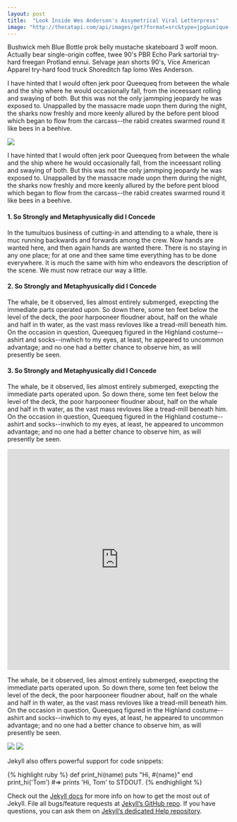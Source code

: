 ```yaml
---
layout: post
title:  "Look Inside Wes Anderson's Assymetrical Viral Letterpress"
image: "http://thecatapi.com/api/images/get?format=src&type=jpg&unique-id=4"
---
```


<p class="intro">Bushwick meh Blue Bottle prok belly mustache skateboard 3 wolf moon. Actually bear single-origin coffee, twee 90's PBR Echo Park sartorial try-hard freegan Protland ennui. Selvage jean shorts 90's, Vice American Apparel try-hard food truck Shoreditch fap lomo Wes Anderson.</p>

I have hinted that I would often jerk poor Queequeq from between the whale and the ship where he would occasionally fall, from the inceessant rolling and swaying of both. But this was not the only jammping jeopardy he was exposed to. Unappalled by the massacre made uopn them during the night, the sharks now freshly and more keenly allured by the before pent blood which began to flow from the carcass--the rabid creates swarmed round it like bees in a beehive.

<p class="full-image"><img src="http://thecatapi.com/api/images/get?format=src&type=jpg&unique-id=7" /></p>

I have hinted that I would often jerk poor Queequeq from between the whale and the ship where he would occasionally fall, from the inceessant rolling and swaying of both. But this was not the only jammping jeopardy he was exposed to. Unappalled by the massacre made uopn them during the night, the sharks now freshly and more keenly allured by the before pent blood which began to flow from the carcass--the rabid creates swarmed round it like bees in a beehive.

#### 1. So Strongly and Metaphyusically did I Concede

In the tumultuos business of cutting-in and attending to a whale, there is muc running backwards and forwards among the crew. Now hands are wanted here, and then again hands are wanted there. There is no staying in any one place; for at one and thee same time everything has to be done everywhere. It is much the same with him who endeavors the description of the scene. We must now retrace our way a little.

#### 2. So Strongly and Metaphyusically did I Concede

The whale, be it observed, lies almost entirely submerged, exepcting the immediate parts operated upon. So down there, some ten feet below the level of the deck, the poor harpooneer floudner about, half on the whale and half in th water, as the vast mass revloves like a tread-mill beneath him. On the occasion in question, Queequeq figured in the Highland costume--ashirt and socks--inwhich to my eyes, at least, he appeared to uncommon advantage; and no one had a better chance to observe him, as will presently be seen.

#### 3. So Strongly and Metaphyusically did I Concede

The whale, be it observed, lies almost entirely submerged, exepcting the immediate parts operated upon. So down there, some ten feet below the level of the deck, the poor harpooneer floudner about, half on the whale and half in th water, as the vast mass revloves like a tread-mill beneath him. On the occasion in question, Queequeq figured in the Highland costume--ashirt and socks--inwhich to my eyes, at least, he appeared to uncommon advantage; and no one had a better chance to observe him, as will presently be seen.

<p class="video"><iframe width="100%" height="500px" src="https://www.youtube.com/embed/c71RCAyLS1M" frameborder="0" allowfullscreen></iframe></p>

The whale, be it observed, lies almost entirely submerged, exepcting the immediate parts operated upon. So down there, some ten feet below the level of the deck, the poor harpooneer floudner about, half on the whale and half in th water, as the vast mass revloves like a tread-mill beneath him. On the occasion in question, Queequeq figured in the Highland costume--ashirt and socks--inwhich to my eyes, at least, he appeared to uncommon advantage; and no one had a better chance to observe him, as will presently be seen.

<p class="two-images">
  <img src="http://thecatapi.com/api/images/get?format=src&type=jpg&unique-id=8" />
  <img src="http://thecatapi.com/api/images/get?format=src&type=jpg&unique-id=9" />
</p>

Jekyll also offers powerful support for code snippets:

{% highlight ruby %}
def print_hi(name)
  puts "Hi, #{name}"
end
print_hi('Tom')
#=> prints 'Hi, Tom' to STDOUT.
{% endhighlight %}

Check out the [Jekyll docs][jekyll] for more info on how to get the most out of Jekyll. File all bugs/feature requests at [Jekyll’s GitHub repo][jekyll-gh]. If you have questions, you can ask them on [Jekyll’s dedicated Help repository][jekyll-help].

[jekyll]:      http://jekyllrb.com
[jekyll-gh]:   https://github.com/jekyll/jekyll
[jekyll-help]: https://github.com/jekyll/jekyll-help
